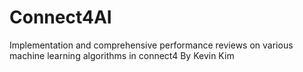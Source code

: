 # Connect4AI
Implementation and comprehensive performance reviews on various machine learning algorithms in connect4
By Kevin Kim
